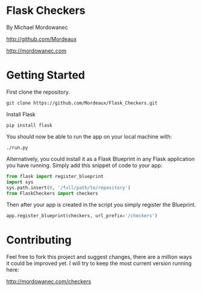 Flask Checkers
==============

By Michael Mordowanec

http://github.com/Mordeaux

http://mordowanec.com

Getting Started
===============
First clone the repository.
```
git clone https://github.com/Mordeaux/Flask_Checkers.git
```
Install Flask
```
pip install flask
```
You should now be able to run the app on your local machine with:
```
./run.py
```
Alternatively, you could install it as a Flask Blueprint in any Flask application you have running. Simply add this snippet of code to your app:
```python
from flask import register_blueprint
import sys
sys.path.insert(0, '/full/path/to/repository')
from FlaskCheckers import checkers
```
Then after your app is created in the script you simply register the Blueprint.
```python
app.register_blueprint(checkers, url_prefix='/checkers')
```

Contributing
============

Feel free to fork this project and suggest changes, there are a million ways it could be improved yet. I will try to keep the most current version running here:

http://mordowanec.com/checkers

